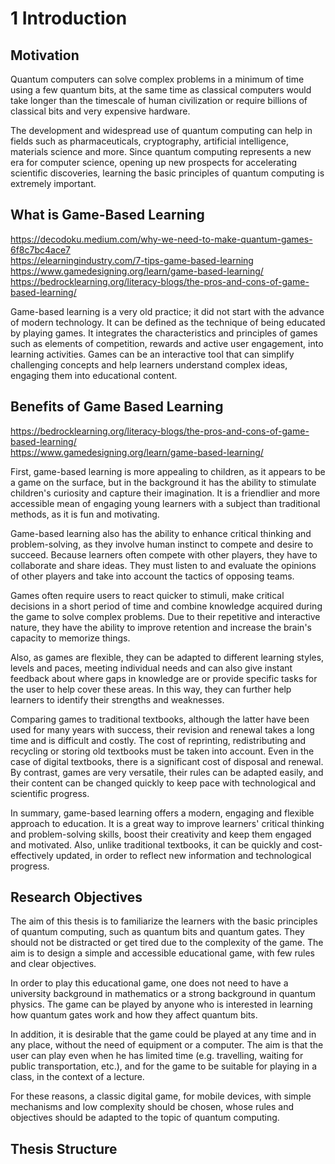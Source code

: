 # 1 Introduction

## Motivation
Quantum computers can solve complex problems in a minimum of time using a few quantum bits, at the same time as classical computers would take longer than the timescale of human civilization or require billions of classical bits and very expensive hardware.

The development and widespread use of quantum computing can help in fields such as pharmaceuticals, cryptography, artificial intelligence, materials science and more. Since quantum computing represents a new era for computer science, opening up new prospects for accelerating scientific discoveries, learning the basic principles of quantum computing is extremely important.

## What is Game-Based Learning
https://decodoku.medium.com/why-we-need-to-make-quantum-games-6f8c7bc4ace7<br>
https://elearningindustry.com/7-tips-game-based-learning<br>
https://www.gamedesigning.org/learn/game-based-learning/<br>
https://bedrocklearning.org/literacy-blogs/the-pros-and-cons-of-game-based-learning/<br>


Game-based learning is a very old practice; it did not start with the advance of modern technology. It can be defined as the technique of being educated by playing games. It integrates the characteristics and principles of games such as elements of competition, rewards and active user engagement, into learning activities. Games can be an interactive tool that can simplify challenging concepts and help learners understand complex ideas, engaging them into educational content.

## Benefits of Game Based Learning
https://bedrocklearning.org/literacy-blogs/the-pros-and-cons-of-game-based-learning/<br>
https://www.gamedesigning.org/learn/game-based-learning/<br>

First, game-based learning is more appealing to children, as it appears to be a game on the surface, but in the background it has the ability to stimulate children's curiosity and capture their imagination. It is a friendlier and more accessible mean of engaging young learners with a subject than traditional methods, as it is fun and motivating.

Game-based learning also has the ability to enhance critical thinking and problem-solving, as they involve human instinct to compete and desire to succeed. Because learners often compete with other players, they have to collaborate and share ideas. They must listen to and evaluate the opinions of other players and take into account the tactics of opposing teams.

Games often require users to react quicker to stimuli, make critical decisions in a short period of time and combine knowledge acquired during the game to solve complex problems. Due to their repetitive and interactive nature, they have the ability to improve retention and increase the brain's capacity to memorize things.

Also, as games are flexible, they can be adapted to different learning styles, levels and paces, meeting individual needs and can also give instant feedback about where gaps in knowledge are or provide specific tasks for the user to help cover these areas. In this way, they can further help learners to identify their strengths and weaknesses.

Comparing games to traditional textbooks, although the latter have been used for many years with success, their revision and renewal takes a long time and is difficult and costly. The cost of reprinting, redistributing and recycling or storing old textbooks must be taken into account. Even in the case of digital textbooks, there is a significant cost of disposal and renewal. By contrast, games are very versatile, their rules can be adapted easily, and their content can be changed quickly to keep pace with technological and scientific progress.

In summary, game-based learning offers a modern, engaging and flexible approach to education. It is a great way to improve learners' critical thinking and problem-solving skills, boost their creativity and keep them engaged and motivated. Also, unlike traditional textbooks, it can be quickly and cost-effectively updated, in order to reflect new information and technological progress.

## Research Objectives
The aim of this thesis is to familiarize the learners with the basic principles of quantum computing, such as quantum bits and quantum gates. They should not be distracted or get tired due to the complexity of the game. The aim is to design a simple and accessible educational game, with few rules and clear objectives.

In order to play this educational game, one does not need to have a university background in mathematics or a strong background in quantum physics. The game can be played by anyone who is interested in learning how quantum gates work and how they affect quantum bits.

In addition, it is desirable that the game could be played at any time and in any place, without the need of equipment or a computer. The aim is that the user can play even when he has limited time (e.g. travelling, waiting for public transportation, etc.), and for the game to be suitable for playing in a class, in the context of a lecture.

For these reasons, a classic digital game, for mobile devices, with simple mechanisms and low complexity should be chosen, whose rules and objectives should be adapted to the topic of quantum computing.

## Thesis Structure
